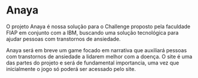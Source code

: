 <h1>Anaya</h1>
<p>O projeto Anaya é nossa solução para o Challenge proposto pela faculdade FIAP em conjunto com a IBM, buscando uma solução tecnológica para ajudar pessoas com transtornos de ansiedade.</p>
<p>Anaya será em breve um game focado em narrativa que auxiliará pessoas com transtornos de ansiedade a lidarem melhor com a doença. O site é uma das partes do projeto e será de fundamental importancia, uma vez que inicialmente o jogo só poderá ser acessado pelo site.</p>
